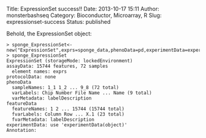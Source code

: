 Title: ExpressionSet success!!
Date: 2013-10-17 15:11
Author: monsterbashseq
Category: Bioconductor, Microarray, R
Slug: expressionset-success
Status: published

Behold, the ExpressionSet object:

    > sponge_ExpressionSet<-new("ExpressionSet",exprs=sponge_data,phenoData=pd,experimentData=experimentData,featureData=an)
    > sponge_ExpressionSet
    ExpressionSet (storageMode: lockedEnvironment)
    assayData: 15744 features, 72 samples 
      element names: exprs 
    protocolData: none
    phenoData
      sampleNames: 1_1 1_2 ... 9_8 (72 total)
      varLabels: Chip Number File Name ... Name (9 total)
      varMetadata: labelDescription
    featureData
      featureNames: 1 2 ... 15744 (15744 total)
      fvarLabels: Column Row ... X.1 (23 total)
      fvarMetadata: labelDescription
    experimentData: use 'experimentData(object)'
    Annotation:  
